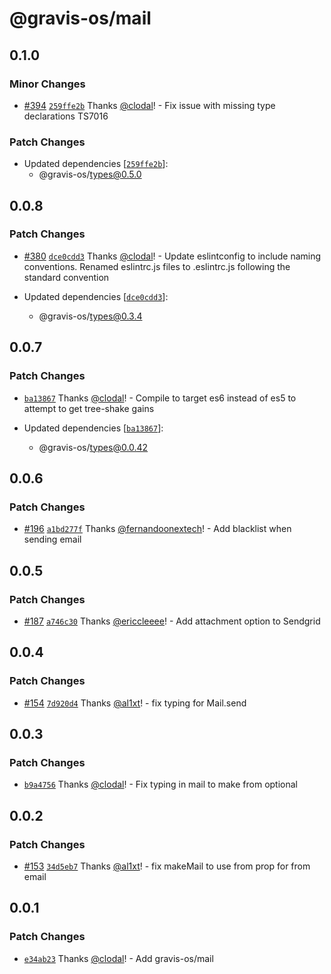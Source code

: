 # @gravis-os/mail

## 0.1.0

### Minor Changes

- [#394](https://github.com/gravis-os/gravis-os/pull/394) [`259ffe2b`](https://github.com/gravis-os/gravis-os/commit/259ffe2bec29929386981917b4337c60987ffde4) Thanks [@clodal](https://github.com/clodal)! - Fix issue with missing type declarations TS7016

### Patch Changes

- Updated dependencies [[`259ffe2b`](https://github.com/gravis-os/gravis-os/commit/259ffe2bec29929386981917b4337c60987ffde4)]:
  - @gravis-os/types@0.5.0

## 0.0.8

### Patch Changes

- [#380](https://github.com/gravis-os/gravis-os/pull/380) [`dce0cdd3`](https://github.com/gravis-os/gravis-os/commit/dce0cdd33ab354f23e75e5576a4ece81f849dace) Thanks [@clodal](https://github.com/clodal)! - Update eslintconfig to include naming conventions. Renamed eslintrc.js files to .eslintrc.js following the standard convention

- Updated dependencies [[`dce0cdd3`](https://github.com/gravis-os/gravis-os/commit/dce0cdd33ab354f23e75e5576a4ece81f849dace)]:
  - @gravis-os/types@0.3.4

## 0.0.7

### Patch Changes

- [`ba13867`](https://github.com/gravis-os/gravis-os/commit/ba13867ea27da5ee5087f4530fe91a57bacc84ea) Thanks [@clodal](https://github.com/clodal)! - Compile to target es6 instead of es5 to attempt to get tree-shake gains

- Updated dependencies [[`ba13867`](https://github.com/gravis-os/gravis-os/commit/ba13867ea27da5ee5087f4530fe91a57bacc84ea)]:
  - @gravis-os/types@0.0.42

## 0.0.6

### Patch Changes

- [#196](https://github.com/gravis-os/gravis-os/pull/196) [`a1bd277f`](https://github.com/gravis-os/gravis-os/commit/a1bd277f2e147848edb12ecc64e7b6b7eb938a79) Thanks [@fernandoonextech](https://github.com/fernandoonextech)! - Add blacklist when sending email

## 0.0.5

### Patch Changes

- [#187](https://github.com/gravis-os/gravis-os/pull/187) [`a746c30`](https://github.com/gravis-os/gravis-os/commit/a746c304dac9313128946bf65d2cf0f565df1887) Thanks [@ericcleeee](https://github.com/ericcleeee)! - Add attachment option to Sendgrid

## 0.0.4

### Patch Changes

- [#154](https://github.com/gravis-os/gravis-os/pull/154) [`7d920d4`](https://github.com/gravis-os/gravis-os/commit/7d920d4ba22ee9e4be6e8bd29824985c31904bdd) Thanks [@al1xt](https://github.com/al1xt)! - fix typing for Mail.send

## 0.0.3

### Patch Changes

- [`b9a4756`](https://github.com/gravis-os/gravis-os/commit/b9a4756061e29cfad877992dfeec916117737253) Thanks [@clodal](https://github.com/clodal)! - Fix typing in mail to make from optional

## 0.0.2

### Patch Changes

- [#153](https://github.com/gravis-os/gravis-os/pull/153) [`34d5eb7`](https://github.com/gravis-os/gravis-os/commit/34d5eb7defa16c9f3b60deb6e2dedfb727edc687) Thanks [@al1xt](https://github.com/al1xt)! - fix makeMail to use from prop for from email

## 0.0.1

### Patch Changes

- [`e34ab23`](https://github.com/gravis-os/gravis-os/commit/e34ab2326b8bfd4272859a410ff2858dd6f78c22) Thanks [@clodal](https://github.com/clodal)! - Add gravis-os/mail
